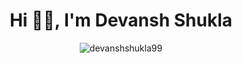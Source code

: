 <h1 align="center"> Hi 👋🏻, I'm Devansh Shukla </h1>

<!--
**devanshshukla99/devanshshukla99** is a ✨ _special_ ✨ repository because its `README.md` (this file) appears on your GitHub profile.

Here are some ideas to get you started:

- 🔭 I’m currently working on ...
- 🌱 I’m currently learning ...
- 👯 I’m looking to collaborate on ...
- 🤔 I’m looking for help with ...
- 💬 Ask me about ...
- 📫 How to reach me: ...
- 😄 Pronouns: ...
- ⚡ Fun fact: ...
📫 How to reach me: **devanshshukla99@outlook.com**

-->


<p align="left"> </p><p align="center"> 
  <img src=https://github-readme-stats.vercel.app/api?username=devanshshukla99&show_icons=true&count_private=true alt=devanshshukla99 /> 
</p>
